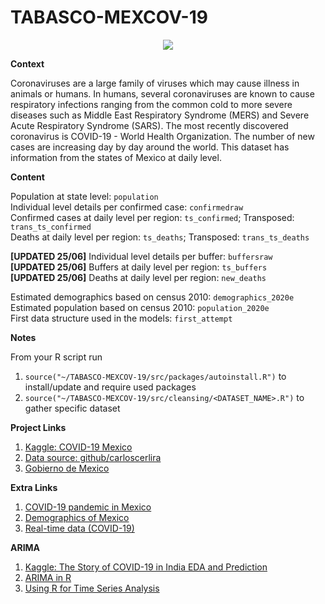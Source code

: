 # TABASCO-MEXCOV-19

<p align="center">
  <img src = "figs/mexico.jpeg"/>
</p>

**Context**

Coronaviruses are a large family of viruses which may cause illness in animals or humans. In humans, several coronaviruses are known to cause respiratory infections ranging from the common cold to more severe diseases such as Middle East Respiratory Syndrome (MERS) and Severe Acute Respiratory Syndrome (SARS). The most recently discovered coronavirus is COVID-19 - World Health Organization. The number of new cases are increasing day by day around the world. This dataset has information from the states of Mexico at daily level.

**Content**

Population at state level: `population` <br/>
Individual level details per confirmed case: `confirmedraw` <br/>
Confirmed cases at daily level per region: `ts_confirmed`; Transposed: `trans_ts_confirmed` <br/>
Deaths at daily level per region: `ts_deaths`; Transposed: `trans_ts_deaths` <br/>

**[UPDATED 25/06]** Individual level details per buffer: `buffersraw` <br/>
**[UPDATED 25/06]** Buffers at daily level per region: `ts_buffers`<br/>
**[UPDATED 25/06]** Deaths at daily level per region: `new_deaths` <br/>

Estimated demographics based on census 2010: `demographics_2020e` <br/>
Estimated population based on census 2010: `population_2020e` <br/>
First data structure used in the models: `first_attempt` <br/>

**Notes**

From your R script run

 1. `source("~/TABASCO-MEXCOV-19/src/packages/autoinstall.R")` to install/update and require used packages <br/>
 2. `source("~/TABASCO-MEXCOV-19/src/cleansing/<DATASET_NAME>.R")` to gather specific dataset <br/>


**Project Links**

  1. [Kaggle: COVID-19 Mexico](https://www.kaggle.com/carloslira/covid19-mexico)
  2. [Data source: github/carloscerlira](https://github.com/carloscerlira/COVIDMX/tree/master)
  3. [Gobierno de Mexico](https://www.gob.mx/salud/documentos/datos-abiertos-152127)
 
**Extra Links**
 
  1. [COVID-19 pandemic in Mexico](https://en.wikipedia.org/wiki/COVID-19_pandemic_in_Mexico)
  2. [Demographics of Mexico](https://en.wikipedia.org/wiki/Demographics_of_Mexico#Demographic_dynamics)
  3. [Real-time data (COVID-19)](https://www.google.com/search?sxsrf=ALeKk02Ayqjbn8ehNTAxQcjuA1NRcY_hHg%3A1592899181787&ei=bbbxXoTZL8fergSl1aD4Dw&q=mexico+covid+&oq=mexico+covid+&gs_lcp=CgZwc3ktYWIQAzIECCMQJzIECCMQJzIGCCMQJxATMgIIADIFCAAQywEyAggAMgUIABDLATIFCAAQywEyBQgAEMsBMgUIABDLAToGCAAQFhAeUJocWNEoYLEqaABwAHgAgAHPAYgBswiSAQU3LjIuMZgBAKABAaoBB2d3cy13aXo&sclient=psy-ab&ved=0ahUKEwjEw5Lvu5fqAhVHr4sKHaUqCP8Q4dUDCAw&uact=5#wptab=s:H4sIAAAAAAAAAONgVuLVT9c3NMwySk6OL8zJecTYxMgt8PLHPWGpyklrTl5jLOYS901NyUzOzEt1ySxOTSxO9clPTizJzM8T0uNic80rySypFFLhEpRCNUeDQYqfC1VISIOLA65XhotXilM_V98gydIgvgiompsLweXZxcTtkZqYU5IRXJJYUryIVQpEZxaXZCZnpCoUlyo45xfl5yWWZRaVFgMAVJFaHsIAAAA)
  
**ARIMA**
 
  1. [Kaggle: The Story of COVID-19 in India EDA and Prediction](https://www.kaggle.com/nitishabharathi/the-story-of-covid-19-in-india-eda-and-prediction#Prediction-)
  2. [ARIMA in R](https://otexts.com/fpp2/arima-r.html) 
  3. [Using R for Time Series Analysis](https://a-little-book-of-r-for-time-series.readthedocs.io/en/latest/src/timeseries.html)
